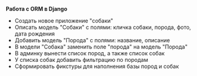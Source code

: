 **Работа с ORM в Django**

- Создать новое приложение "собаки"
- Описать модель "Собаки" с полями: кличка собаки, порода, фото, дата рождения
- Добавить модель "Порода" с полями: название, описание
- В модели "Собака" заменить поле "порода" на модель "Порода"
- В админку вынести список пород, а также список собак
- У списка собак добавить фильтрацию по породам
- Сформировать фикстуры для наполнения базы пород и собак 